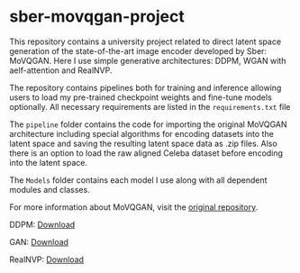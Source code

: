 # sber-movqgan-project
This repository contains a university project related to direct latent space generation of the state-of-the-art image encoder developed by Sber: MoVQGAN.
Here I use simple generative architectures: DDPM, WGAN with aelf-attention and RealNVP. 


The repository contains pipelines both for training and inference allowing users to load my pre-trained checkpoint weights and fine-tune models optionally. 
All necessary requirements are listed in the `requirements.txt` file


The `pipeline` folder contains the code for importing the original MoVQGAN architecture including special algorithms for encoding datasets into the latent space and saving the resulting latent space data as .zip files. Also there is an option to load the raw aligned Celeba dataset before encoding into the latent space. 


The `Models` folder contains each model I use along with all dependent modules and classes.


For more information about MoVQGAN, visit the [original repository](https://github.com/ai-forever/MoVQGAN).


DDPM: [Download](https://drive.google.com/uc?export=download&id=1bFkk9Wd5Y-ndsbInitEoDVZRAE-4gKVc)

GAN: [Download](https://drive.google.com/uc?export=download&id=12L6JPGABnWTmtrLk0-EoFTJ-jPbNchfw)

RealNVP: [Download](https://drive.google.com/uc?export=download&id=1ZMV4CSGATFh3aydk-N26caHav9IfTkjc)
